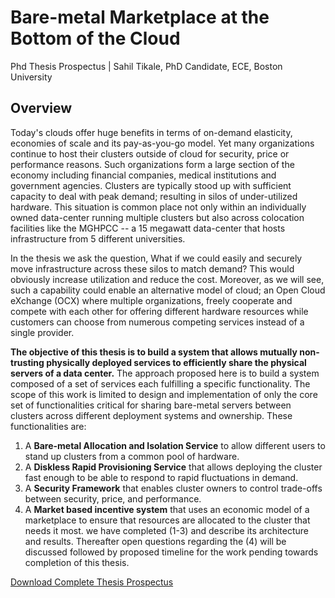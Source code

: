 # Bare-metal Marketplace at the Bottom of the Cloud
Phd Thesis Prospectus | Sahil Tikale, PhD Candidate, ECE, Boston University

## Overview

Today's clouds offer huge benefits in terms of on-demand elasticity, 
economies of scale and its pay-as-you-go model. Yet many organizations 
continue to host their clusters outside of cloud for security, 
price or performance reasons. Such organizations form a large section of 
the economy including financial companies, medical institutions 
and government agencies. Clusters are typically stood up with sufficient 
capacity to deal with peak demand; resulting in silos of under-utilized
hardware. This situation is common place not only within an individually 
owned data-center running multiple clusters but also across colocation 
facilities like the MGHPCC -- a 15 megawatt data-center that hosts 
infrastructure from 5 different universities. 

In the thesis we ask the question, What if we could easily and securely 
move infrastructure across these silos to match demand?
This would obviously increase utilization and reduce the cost. 
Moreover, as we will see, such a capability could enable an alternative 
model of cloud; an Open Cloud eXchange (OCX) where multiple 
organizations, freely cooperate and compete with each other for 
offering different hardware resources while customers can choose 
from numerous competing services instead of a single provider.

**The objective of this thesis is to build a system that allows mutually
non-trusting physically deployed services to efficiently share the physical
servers of a data center.** The approach proposed here is to build a 
system composed of a set of services each fulfilling a specific 
functionality. The scope of this work is limited to design and implementation of only the core set of functionalities critical
for sharing bare-metal servers between clusters across different deployment systems
and ownership. These functionalities are: 
1. A **Bare-metal Allocation and Isolation Service** to allow
different users to stand up clusters from a common pool of hardware. 
2. A **Diskless Rapid Provisioning Service** that allows deploying the 
cluster fast enough to be able to respond to rapid fluctuations in demand. 
3. A **Security Framework** that enables cluster owners to control trade-offs 
between security, price, and performance. 
4. A **Market based incentive system** that uses an economic model of 
a marketplace to ensure that resources are allocated to the cluster that 
needs it most. we have completed (1-3) and describe its architecture 
and results. Thereafter open questions regarding the (4) will be 
discussed followed by proposed timeline for the work pending towards 
completion of this thesis.

[Download Complete Thesis Prospectus](https://sahiltikale.github.io/Sahil_PHDproposal_V4.0.pdf)<br>
